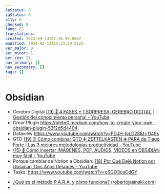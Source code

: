 ```yaml
---
iaStatus: 0
iaStatus: 0
a11y: 0
checked: 0
lang: ES
translations: 
created: 2023-09-13T02:30:59.000Z
modified: 2024-03-13T14:33:29.512Z
ver_major: 0
ver_minor: 1
ver_rev: 21
nav_primary: []
nav_secondary: []
tags: []
---
```

# Obsidian

* Cerebro Digital [(19) 🧠 4 FASES + 1 SORPRESA: CEREBRO DIGITAL | Gestión del conocimiento personal - YouTube](https://www.youtube.com/watch?v=h9LfuVZquhg&ab_channel=Emowe)
* Crear Plugin https://phibr0.medium.com/how-to-create-your-own-obsidian-plugin-53f2d5d4404
* Dataview https://www.youtube.com/watch?v=PDJH-IoLD28&t=1149s
* GTD [(19) ⏰ Cómo combinar GTD ➕ ZETTELKASTEN ➕ PARA de Tiago Forte | Las 3 mejores metodologías productividad - YouTube](https://www.youtube.com/watch?v=J5Id9S99ykg&ab_channel=Emowe)
* [(15) 🎨 Cómo insertar IMÁGENES, PDF, AUDIOS, VÍDEOS en OBSIDIAN muy fácil - YouTube](https://www.youtube.com/watch?v=ECsGdcMsiLs&ab_channel=Emowe)
* Porque cambiar de Notion a Obsidian: [(18) Por Qué Dejé Notion por Obsidian, Dos Años Después - YouTube](https://www.youtube.com/watch?v=4vptLqDXs0g&ab_channel=Emowe)
* Tasks: https://www.youtube.com/watch?v=oSGO3caCdGY

- [¿Qué es el método P.A.R.A. y cómo funciona? (robertojasinski.com)](https://robertojasinski.com/que-es-el-metodo-p-a-r-a-y-como-funciona/)
- 
